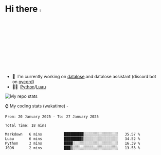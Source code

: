 # Hi there <img src="https://media.giphy.com/media/hvRJCLFzcasrR4ia7z/giphy.gif" width="5%"></a>
- 🥽 &nbsp;I’m currently working on [datalose](https://www.roblox.com/games/16971245917) and datalose assistant (discord bot on [pycord](https://github.com/Pycord-Development/pycord))
- 👨‍💻 &nbsp;[Python](https://python.org)/[Luau](https://luau.org)

<img alt="My repo stats" src="https://github-readme-stats.vercel.app/api?username=FrostX-Official&show_icons=true&theme=radical">

⌚ My coding stats (wakatime) -

<!--START_SECTION:waka-->

```txt
From: 20 January 2025 - To: 27 January 2025

Total Time: 18 mins

Markdown   6 mins          █████████░░░░░░░░░░░░░░░░   35.57 %
Luau       6 mins          ████████▓░░░░░░░░░░░░░░░░   34.52 %
Python     3 mins          ████░░░░░░░░░░░░░░░░░░░░░   16.39 %
JSON       2 mins          ███▒░░░░░░░░░░░░░░░░░░░░░   13.53 %
```

<!--END_SECTION:waka-->
